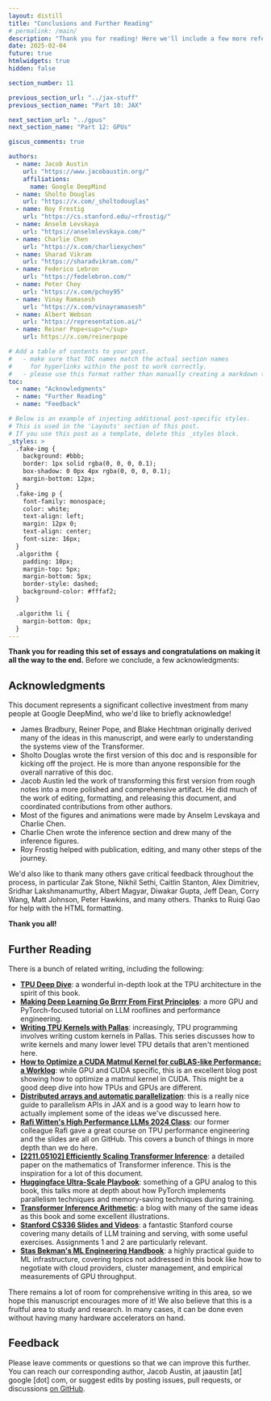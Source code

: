 ```yaml
---
layout: distill
title: "Conclusions and Further Reading"
# permalink: /main/
description: "Thank you for reading! Here we'll include a few more references for further study."
date: 2025-02-04
future: true
htmlwidgets: true
hidden: false

section_number: 11

previous_section_url: "../jax-stuff"
previous_section_name: "Part 10: JAX"

next_section_url: "../gpus"
next_section_name: "Part 12: GPUs"

giscus_comments: true

authors:
  - name: Jacob Austin
    url: "https://www.jacobaustin.org/"
    affiliations:
      name: Google DeepMind
  - name: Sholto Douglas
    url: "https://x.com/_sholtodouglas"
  - name: Roy Frostig
    url: "https://cs.stanford.edu/~rfrostig/"
  - name: Anselm Levskaya
    url: "https://anselmlevskaya.com/"
  - name: Charlie Chen
    url: "https://x.com/charliexychen"
  - name: Sharad Vikram
    url: "https://sharadvikram.com/"
  - name: Federico Lebron
    url: "https://fedelebron.com/"
  - name: Peter Choy
    url: "https://x.com/pchoy95"
  - name: Vinay Ramasesh
    url: "https://x.com/vinayramasesh"
  - name: Albert Webson
    url: "https://representation.ai/"
  - name: Reiner Pope<sup>*</sup>
    url: https://x.com/reinerpope

# Add a table of contents to your post.
#   - make sure that TOC names match the actual section names
#     for hyperlinks within the post to work correctly.
#   - please use this format rather than manually creating a markdown table of contents.
toc:
  - name: "Acknowledgments"
  - name: "Further Reading"
  - name: "Feedback"

# Below is an example of injecting additional post-specific styles.
# This is used in the 'Layouts' section of this post.
# If you use this post as a template, delete this _styles block.
_styles: >
  .fake-img {
    background: #bbb;
    border: 1px solid rgba(0, 0, 0, 0.1);
    box-shadow: 0 0px 4px rgba(0, 0, 0, 0.1);
    margin-bottom: 12px;
  }
  .fake-img p {
    font-family: monospace;
    color: white;
    text-align: left;
    margin: 12px 0;
    text-align: center;
    font-size: 16px;
  }
  .algorithm {
    padding: 10px;
    margin-top: 5px;
    margin-bottom: 5px;
    border-style: dashed;
    background-color: #fffaf2;
  }

  .algorithm li {
    margin-bottom: 0px;
  }
---
```


**Thank you for reading this set of essays and congratulations on making it all the way to the end.** Before we conclude, a few acknowledgments:

## Acknowledgments

This document represents a significant collective investment from many people at Google DeepMind, who we'd like to briefly acknowledge!

* James Bradbury, Reiner Pope, and Blake Hechtman originally derived many of the ideas in this manuscript, and were early to understanding the systems view of the Transformer.
* Sholto Douglas wrote the first version of this doc and is responsible for kicking off the project. He is more than anyone responsible for the overall narrative of this doc.
* Jacob Austin led the work of transforming this first version from rough notes into a more polished and comprehensive artifact. He did much of the work of editing, formatting, and releasing this document, and coordinated contributions from other authors.
* Most of the figures and animations were made by Anselm Levskaya and Charlie Chen.
* Charlie Chen wrote the inference section and drew many of the inference figures.
* Roy Frostig helped with publication, editing, and many other steps of the journey.

We'd also like to thank many others gave critical feedback throughout the process, in particular Zak Stone, Nikhil Sethi, Caitlin Stanton, Alex Dimitriev, Sridhar Lakshmanamurthy, Albert Magyar, Diwakar Gupta, Jeff Dean, Corry Wang, Matt Johnson, Peter Hawkins, and many others. Thanks to Ruiqi Gao for help with the HTML formatting.

**Thank you all!**

## Further Reading

There is a bunch of related writing, including the following:

* [**TPU Deep Dive**](https://henryhmko.github.io/posts/tpu/tpu.html): a wonderful in-depth look at the TPU architecture in the spirit of this book.
* [**Making Deep Learning Go Brrrr From First Principles**](https://horace.io/brrr_intro.html): a more GPU and PyTorch-focused tutorial on LLM rooflines and performance engineering.
* [**Writing TPU Kernels with Pallas**](https://jax.readthedocs.io/en/latest/pallas/tpu/details.html): increasingly, TPU programming involves writing custom kernels in Pallas. This series discusses how to write kernels and many lower level TPU details that aren't mentioned here.
* [**How to Optimize a CUDA Matmul Kernel for cuBLAS-like Performance: a Worklog**](https://siboehm.com/articles/22/CUDA-MMM): while GPU and CUDA specific, this is an excellent blog post showing how to optimize a matmul kernel in CUDA. This might be a good deep dive into how TPUs and GPUs are different.
* [**Distributed arrays and automatic parallelization**](https://jax.readthedocs.io/en/latest/notebooks/Distributed_arrays_and_automatic_parallelization.html): this is a really nice guide to parallelism APIs in JAX and is a good way to learn how to actually implement some of the ideas we've discussed here.
* [**Rafi Witten's High Performance LLMs 2024 Class**](https://github.com/rwitten/HighPerfLLMs2024): our former colleague Rafi gave a great course on TPU performance engineering and the slides are all on GitHub. This covers a bunch of things in more depth than we do here.
* [**\[2211.05102\] Efficiently Scaling Transformer Inference**](https://arxiv.org/abs/2211.05102): a detailed paper on the mathematics of Transformer inference. This is the inspiration for a lot of this document.
* [**Huggingface Ultra-Scale Playbook**](https://huggingface.co/spaces/nanotron/ultrascale-playbook): something of a GPU analog to this book, this talks more at depth about how PyTorch implements parallelism techniques and memory-saving techniques during training.
* [**Transformer Inference Arithmetic**](https://kipp.ly/transformer-inference-arithmetic/): a blog with many of the same ideas as this book and some excellent illustrations.
* [**Stanford CS336 Slides and Videos**](https://stanford-cs336.github.io/spring2025/index.html#coursework): a fantastic Stanford course covering many details of LLM training and serving, with some useful exercises. Assignments 1 and 2 are particularly relevant.
* [**Stas Bekman's ML Engineering Handbook**](https://github.com/stas00/ml-engineering): a highly practical guide to ML infrastructure, covering topics not addressed in this book like how to negotiate with cloud providers, cluster management, and empirical measurements of GPU throughput.
  
There remains a lot of room for comprehensive writing in this area, so
we hope this manuscript encourages more of it! We also believe that
this is a fruitful area to study and research. In many cases, it can
be done even without having many hardware accelerators on hand.

## Feedback

Please leave comments or questions so that we can improve this
further. You can reach our corresponding author, Jacob Austin, at
jaaustin [at] google [dot] com, or suggest edits by posting issues,
pull requests, or discussions [on GitHub](https://github.com/jax-ml/scaling-book).
